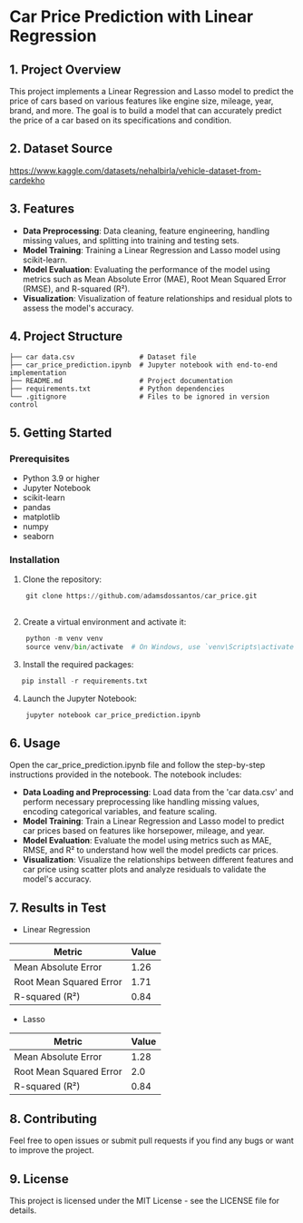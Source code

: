 # Car Price Prediction with Linear Regression

## 1. Project Overview

This project implements a Linear Regression and Lasso model to predict the price of cars based on various features like engine size, mileage, year, brand, and more. The goal is to build a model that can accurately predict the price of a car based on its specifications and condition.


## 2. Dataset Source

https://www.kaggle.com/datasets/nehalbirla/vehicle-dataset-from-cardekho

## 3. Features
- **Data Preprocessing**: Data cleaning, feature engineering, handling missing values, and splitting into training and testing sets.
- **Model Training**: Training a Linear Regression and Lasso model using scikit-learn.
- **Model Evaluation**: Evaluating the performance of the model using metrics such as Mean Absolute Error (MAE), Root Mean Squared Error (RMSE), and R-squared (R²).
- **Visualization**: Visualization of feature relationships and residual plots to assess the model's accuracy.



## 4. Project Structure
    ├── car data.csv                # Dataset file 
    ├── car_price_prediction.ipynb  # Jupyter notebook with end-to-end implementation
    ├── README.md                   # Project documentation
    ├── requirements.txt            # Python dependencies
    └── .gitignore                  # Files to be ignored in version control

## 5. Getting Started

### Prerequisites
- Python 3.9 or higher
- Jupyter Notebook
- scikit-learn
- pandas
- matplotlib
- numpy
- seaborn

### Installation
1. Clone the repository:

```python
    git clone https://github.com/adamsdossantos/car_price.git
    
```
2. Create a virtual environment and activate it:
```python
    python -m venv venv
    source venv/bin/activate  # On Windows, use `venv\Scripts\activate`
```

3. Install the required packages:
```python
   pip install -r requirements.txt
```

4. Launch the Jupyter Notebook:
```python
    jupyter notebook car_price_prediction.ipynb
```
## 6. Usage

Open the car_price_prediction.ipynb file and follow the step-by-step instructions provided in the notebook. The notebook includes:

- **Data Loading and Preprocessing**: Load data from the 'car data.csv' and perform necessary preprocessing like handling missing values, encoding categorical variables, and feature scaling.
- **Model Training**: Train a Linear Regression and Lasso model to predict car prices based on features like horsepower, mileage, and year.
- **Model Evaluation**:  Evaluate the model using metrics such as MAE, RMSE, and R² to understand how well the model predicts car prices.
- **Visualization**:  Visualize the relationships between different features and car price using scatter plots and analyze residuals to validate the model's accuracy.


## 7. Results in Test

- Linear Regression

| Metric    |  Value |
|-----------|--------|
| Mean Absolute Error  |  1.26   |
| Root Mean Squared Error	 |  1.71   |
| R-squared (R²)    | 0.84  |

- Lasso

| Metric    |  Value |
|-----------|--------|
| Mean Absolute Error  |  1.28   |
| Root Mean Squared Error	 |  2.0   |
| R-squared (R²)    | 0.84  |



## 8. Contributing

Feel free to open issues or submit pull requests if you find any bugs or want to improve the project.

## 9. License

This project is licensed under the MIT License - see the LICENSE file for details.







